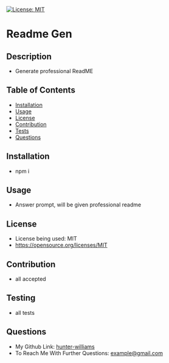 
  [![License: MIT](https://img.shields.io/badge/License-MIT-yellow.svg)](https://opensource.org/licenses/MIT)

  # Readme Gen

  ## Description
  - Generate professional ReadME

  ## Table of Contents
  - [Installation](#installation)
  - [Usage](#usage)
  - [License](#license)
  - [Contribution](#contribution)
  - [Tests](#testing)
  - [Questions](#question)

  ## Installation
  - npm i
 
  ## Usage
  - Answer prompt, will be given professional readme
 
  ## License
  - License being used: MIT
  - https://opensource.org/licenses/MIT
 
  ## Contribution
  - all accepted
 
  ## Testing
  - all tests
 
  ## Questions
  - My Github Link: [hunter-williams](https://github.com/hunter-williams)
  - To Reach Me With Further Questions: example@gmail.com

